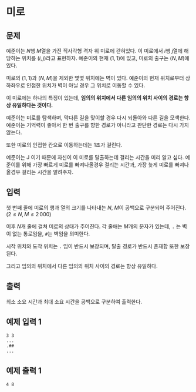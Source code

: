 # 미로

## 문제

예준이는 $N$행 $M$열을 가진 직사각형 격자 위 미로에 갇혀있다. 이 미로에서 $i$행 $j$열에 해당하는 위치를 $(i, j)$라고 표현하자. 예준이의 현재 $(1, 1)$에 있고, 미로의 출구는 $(N, M)$에 있다.

미로의 $(1, 1)$과 $(N, M)$을 제외한 몇몇 위치에는 벽이 있다. 예준이의 현재 위치로부터 상하좌우로 인접한 위치가 벽이 아닐 경우 그 위치로 이동할 수 있다.

이 미로에는 하나의 특징이 있는데, **임의의 위치에서 다른 임의의 위치 사이의 경로는 항상 유일하다는 것이다.**

예준이는 미로를 탐색하며, 막다른 길을 맞이할 경우 다시 되돌아와 다른 길을 모색한다. 예준이는 기억력이 좋아서 한 번 출구를 향한 경로가 아니라고 판단한 경로는 다시 가지 않는다.

또한 미로의 인접한 칸으로 이동하는데는 1초가 걸린다.

예준이는 J 이기 때문에 자신이 이 미로를 탈출하는데 걸리는 시간을 미리 알고 싶다. 예준이를 위해 가장 빠르게 미로를 빠져나올경우 걸리는 시간과, 가장 늦게 미로를 빠져나올경우 걸리는 시간을 알려주자.


## 입력

첫 번째 줄에 미로의 행과 열의 크기를 나타내는 $N$, $M$이 공백으로 구분되어 주어진다. $(2 \leq N, M \leq 2\,000)$

이후 $N$개 줄에 걸쳐 미로의 상태가 주어진다. 각 줄애는 $M$개의 문자가 있는데, `.` 는 벽이 없는 통로임을, `#`는 벽임을 의미한다.

시작 위치와 도착 위치는 `.` 임이 반드시 보장되며, 탈출 경로가 반드시 존재함 또한 보장된다.

그리고 임의의 위치에서 다른 임의의 위치 사이의 경로는 항상 유일하다.


## 출력

최소 소요 시간과 최대 소요 시간을 공백으로 구분하여 출력한다.


## 예제 입력 1

```
3 3
...
.##
...
```

## 예제 출력 1

```
4 8
```
